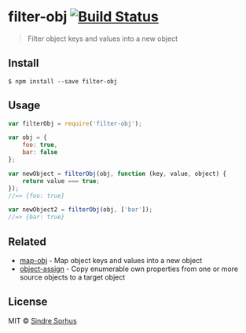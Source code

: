 # filter-obj [![Build Status](https://travis-ci.org/sindresorhus/filter-obj.svg?branch=master)](https://travis-ci.org/sindresorhus/filter-obj)

> Filter object keys and values into a new object

## Install

```
$ npm install --save filter-obj
```

## Usage

```js
var filterObj = require('filter-obj');

var obj = {
	foo: true,
	bar: false
};

var newObject = filterObj(obj, function (key, value, object) {
	return value === true;
});
//=> {foo: true}

var newObject2 = filterObj(obj, ['bar']);
//=> {bar: true}
```

## Related

- [map-obj](https://github.com/sindresorhus/map-obj) - Map object keys and values into a new object
- [object-assign](https://github.com/sindresorhus/object-assign) - Copy enumerable own properties
  from one or more source objects to a target object

## License

MIT © [Sindre Sorhus](http://sindresorhus.com)
